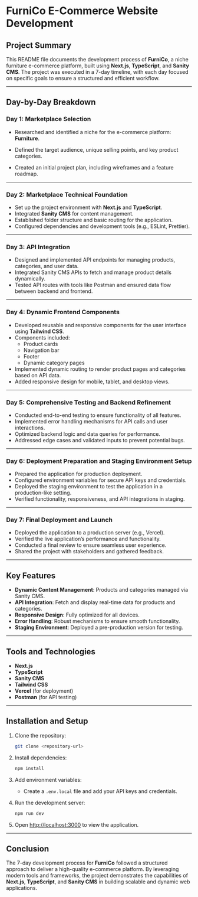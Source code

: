 # FurniCo E-Commerce Website Development

## Project Summary

This README file documents the development process of **FurniCo**, a niche furniture e-commerce platform, built using **Next.js**, **TypeScript**, and **Sanity CMS**. The project was executed in a 7-day timeline, with each day focused on specific goals to ensure a structured and efficient workflow.

---

## Day-by-Day Breakdown

### **Day 1: Marketplace Selection**

- Researched and identified a niche for the e-commerce platform: **Furniture**.
  
- Defined the target audience, unique selling points, and key product categories.
- Created an initial project plan, including wireframes and a feature roadmap.

---

### **Day 2: Marketplace Technical Foundation**

- Set up the project environment with **Next.js** and **TypeScript**.
- Integrated **Sanity CMS** for content management.
- Established folder structure and basic routing for the application.
- Configured dependencies and development tools (e.g., ESLint, Prettier).

---

### **Day 3: API Integration**

- Designed and implemented API endpoints for managing products, categories, and user data.
- Integrated Sanity CMS APIs to fetch and manage product details dynamically.
- Tested API routes with tools like Postman and ensured data flow between backend and frontend.

---

### **Day 4: Dynamic Frontend Components**

- Developed reusable and responsive components for the user interface using **Tailwind CSS**.
- Components included:
  - Product cards
  - Navigation bar
  - Footer
  - Dynamic category pages
- Implemented dynamic routing to render product pages and categories based on API data.
- Added responsive design for mobile, tablet, and desktop views.

---

### **Day 5: Comprehensive Testing and Backend Refinement**

- Conducted end-to-end testing to ensure functionality of all features.
- Implemented error handling mechanisms for API calls and user interactions.
- Optimized backend logic and data queries for performance.
- Addressed edge cases and validated inputs to prevent potential bugs.

---

### **Day 6: Deployment Preparation and Staging Environment Setup**

- Prepared the application for production deployment.
- Configured environment variables for secure API keys and credentials.
- Deployed the staging environment to test the application in a production-like setting.
- Verified functionality, responsiveness, and API integrations in staging.

---

### **Day 7: Final Deployment and Launch**

- Deployed the application to a production server (e.g., Vercel).
- Verified the live application’s performance and functionality.
- Conducted a final review to ensure seamless user experience.
- Shared the project with stakeholders and gathered feedback.

---

## Key Features

- **Dynamic Content Management**: Products and categories managed via Sanity CMS.
- **API Integration**: Fetch and display real-time data for products and categories.
- **Responsive Design**: Fully optimized for all devices.
- **Error Handling**: Robust mechanisms to ensure smooth functionality.
- **Staging Environment**: Deployed a pre-production version for testing.

---

## Tools and Technologies

- **Next.js**
- **TypeScript**
- **Sanity CMS**
- **Tailwind CSS**
- **Vercel** (for deployment)
- **Postman** (for API testing)

---

## Installation and Setup

1. Clone the repository:

   ```bash
   git clone <repository-url>
   ```

2. Install dependencies:

   ```bash
   npm install
   ```

3. Add environment variables:
   - Create a `.env.local` file and add your API keys and credentials.

4. Run the development server:

   ```bash
   npm run dev
   ```

5. Open [http://localhost:3000](http://localhost:3000) to view the application.

---

## Conclusion

The 7-day development process for **FurniCo** followed a structured approach to deliver a high-quality e-commerce platform. By leveraging modern tools and frameworks, the project demonstrates the capabilities of **Next.js**, **TypeScript**, and **Sanity CMS** in building scalable and dynamic web applications.
